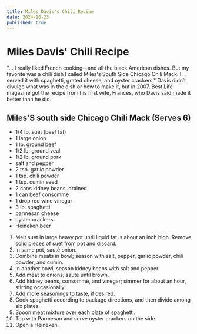 ```yaml
---
title: Miles Davis's Chili Recipe
date: 2024-10-23
published: true
---
```


# Miles Davis' Chili Recipe

"... I really liked French cooking—and all the black American dishes. But my favorite was a chili dish I called Miles's South Side Chicago Chili Mack. I served it with spaghetti, grated cheese, and oyster crackers."
Davis didn’t divulge what was in the dish or how to make it, but in 2007, Best Life magazine got the recipe from his first wife, Frances, who Davis said made it better than he did.

## Miles'S south side Chicago Chili Mack (Serves 6)
- 1/4 lb. suet (beef fat)
- 1 large onion
- 1 lb. ground beef
- 1/2 lb. ground veal
- 1/2 lb. ground pork
- salt and pepper
- 2 tsp. garlic powder
- 1 tsp. chili powder
- 1 tsp. cumin seed
- 2 cans kidney beans, drained
- 1 can beef consommé
- 1 drop red wine vinegar
- 3 lb. spaghetti
- parmesan cheese
- oyster crackers
- Heineken beer

1. Melt suet in large heavy pot until liquid fat is about an inch high. Remove solid pieces of suet from pot and discard.
2. In same pot, sauté onion.
3. Combine meats in bowl; season with salt, pepper, garlic powder, chili powder, and cumin.
4. In another bowl, season kidney beans with salt and pepper.
5. Add meat to onions; sauté until brown.
6. Add kidney beans, consommé, and vinegar; simmer for about an hour, stirring occasionally.
7. Add more seasonings to taste, if desired.
8. Cook spaghetti according to package directions, and then divide among six plates.
9. Spoon meat mixture over each plate of spaghetti.
10. Top with Parmesan and serve oyster crackers on the side.
11. Open a Heineken.
